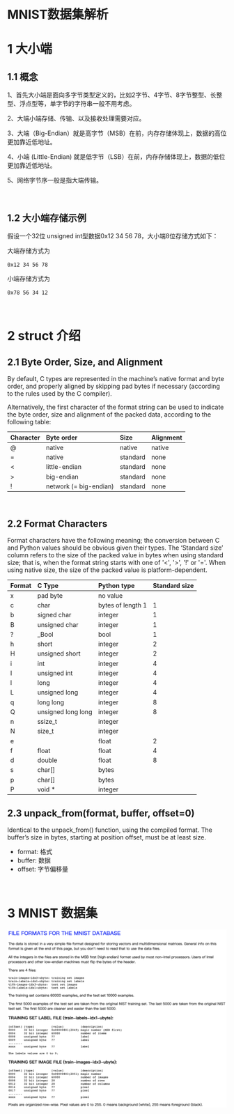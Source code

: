 &emsp;
# MNIST数据集解析
# 1 大小端
## 1.1 概念

1、首先大小端是面向多字节类型定义的，比如2字节、4字节、8字节整型、长整型、浮点型等，单字节的字符串一般不用考虑。

2、大端小端存储、传输、以及接收处理需要对应。

3、大端（Big-Endian）就是高字节（MSB）在前，内存存储体现上，数据的高位更加靠近低地址。

4、小端 (Little-Endian) 就是低字节（LSB）在前，内存存储体现上，数据的低位更加靠近低地址。

5、网络字节序一般是指大端传输。

&emsp;
## 1.2 大小端存储示例
假设一个32位 unsigned int型数据0x12 34 56 78，大小端8位存储方式如下：

大端存储方式为
```
0x12 34 56 78
```
小端存储方式为
```
0x78 56 34 12
```

&emsp;
# 2 struct 介绍

## 2.1 Byte Order, Size, and Alignment
By default, C types are represented in the machine’s native format and byte order, and properly aligned by skipping pad bytes if necessary (according to the rules used by the C compiler).

Alternatively, the first character of the format string can be used to indicate the byte order, size and alignment of the packed data, according to the following table:

Character | Byte order | Size | Alignment
:--|:--|:--|:--
@ | native | native | native
= | native | standard | none
< | little-endian | standard | none
\> | big-endian | standard | none
! | network (= big-endian) | standard | none


&emsp;
## 2.2 Format Characters
Format characters have the following meaning; the conversion between C and Python values should be obvious given their types. The ‘Standard size’ column refers to the size of the packed value in bytes when using standard size; that is, when the format string starts with one of '<', '>', '!' or '='. When using native size, the size of the packed value is platform-dependent.

Format | C Type | Python type | Standard size
:--|:--|:--|:--
x | pad byte | no value
c | char | bytes of length 1 | 1
b | signed char | integer | 1
B | unsigned char | integer | 1
? | _Bool | bool |1
h | short | integer |2
H | unsigned short | integer | 2
i | int | integer | 4
I | unsigned int | integer | 4
l | long | integer | 4
L | unsigned long | integer | 4
q | long long | integer | 8
Q | unsigned long long | integer | 8
n | ssize_t | integer
N | size_t | integer
e | | float | 2
f | float |float | 4
d | double | float | 8
s | char[] | bytes
p | char[] | bytes
P | void * | integer

## 2.3 unpack_from(format, buffer, offset=0)
Identical to the unpack_from() function, using the compiled format. The buffer’s size in bytes, starting at position offset, must be at least size.
- format: 格式
- buffer: 数据
- offset: 字节偏移量

&emsp;
# 3 MNIST 数据集
![](imgs/mnist.png)


